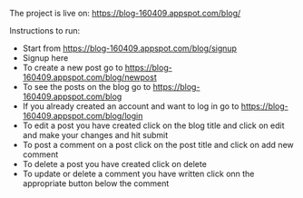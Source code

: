 The project is live on: <a href="https://blog-160409.appspot.com/blog/">https://blog-160409.appspot.com/blog/</a>



Instructions to run:
* Start from https://blog-160409.appspot.com/blog/signup
* Signup here
* To create a new post go to https://blog-160409.appspot.com/blog/newpost
* To see the posts on the blog go to https://blog-160409.appspot.com/blog
* If you already created an account and want to log in go to https://blog-160409.appspot.com/blog/login
* To edit a post you have created click on the blog title and click on edit and make your changes and hit submit
* To post a comment on a post click on the post title and click on add new comment
* To delete a post you have created click on delete
* To update or delete a comment you have written click onn the appropriate button below the comment
